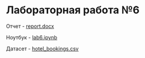 # Лабораторная работа №6
Отчет - [report.docx](https://github.com/Marfington/TMO/blob/master/lab6/report.docx)

Ноутбук - [lab6.ipynb](https://github.com/Marfington/TMO/blob/master/lab6/lab6.ipynb)

Датасет - [hotel_bookings.csv](https://github.com/Marfington/TMO/blob/master/lab6/hotel_bookings.csv)
